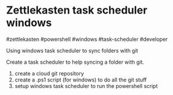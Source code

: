 # Zettlekasten task scheduler windows

#zettlekasten #powershell #windows #task-scheduler #developer 


Using windows task scheduler to sync folders with git

Create a task scheduler to help syncing a folder with git.
1. create a cloud git repository
2. create a .ps1 script (for windows) to do all the git stuff
3. setup windows task scheduler to run the powershell script